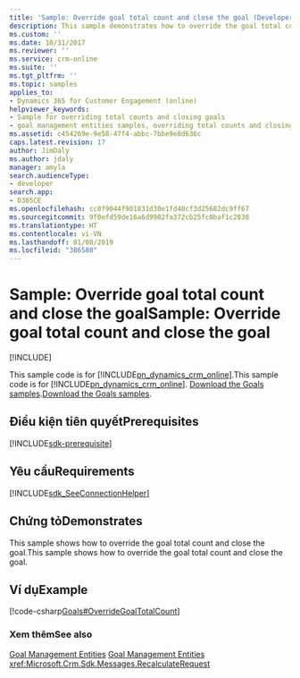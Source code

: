 ```yaml
---
title: 'Sample: Override goal total count and close the goal (Developer Guide for Dynamics 365 for Customer Engagement)| MicrosoftDocs'
description: This sample demonstrates how to override the goal total count and close the goal
ms.custom: ''
ms.date: 10/31/2017
ms.reviewer: ''
ms.service: crm-online
ms.suite: ''
ms.tgt_pltfrm: ''
ms.topic: samples
applies_to:
- Dynamics 365 for Customer Engagement (online)
helpviewer_keywords:
- Sample for overriding total counts and closing goals
- goal management entities samples, overriding total counts and closing goals
ms.assetid: c454269e-9e58-47f4-abbc-7bbe9e8d636c
caps.latest.revision: 17
author: JimDaly
ms.author: jdaly
manager: amyla
search.audienceType:
- developer
search.app:
- D365CE
ms.openlocfilehash: cc0f9044f901831d30e1fd48cf3d25682dc9ff67
ms.sourcegitcommit: 9f0efd59de16a6d9902fa372cb25fc0baf1c2838
ms.translationtype: HT
ms.contentlocale: vi-VN
ms.lasthandoff: 01/08/2019
ms.locfileid: "386580"
---
```

# <a name="sample-override-goal-total-count-and-close-the-goal"></a><span data-ttu-id="cd25f-103">Sample: Override goal total count and close the goal</span><span class="sxs-lookup"><span data-stu-id="cd25f-103">Sample: Override goal total count and close the goal</span></span>

[!INCLUDE[](../includes/cc_applies_to_update_9_0_0.md)]

<span data-ttu-id="cd25f-104">This sample code is for [!INCLUDE[pn_dynamics_crm_online](../includes/pn-dynamics-crm-online.md)].</span><span class="sxs-lookup"><span data-stu-id="cd25f-104">This sample code is for [!INCLUDE[pn_dynamics_crm_online](../includes/pn-dynamics-crm-online.md)].</span></span> <span data-ttu-id="cd25f-105">[Download the Goals samples](https://code.msdn.microsoft.com/Goals-Samples-539b2a34).</span><span class="sxs-lookup"><span data-stu-id="cd25f-105">[Download the Goals samples](https://code.msdn.microsoft.com/Goals-Samples-539b2a34).</span></span> 

## <a name="prerequisites"></a><span data-ttu-id="cd25f-106">Điều kiện tiên quyết</span><span class="sxs-lookup"><span data-stu-id="cd25f-106">Prerequisites</span></span>
[!INCLUDE[sdk-prerequisite](../includes/sdk-prerequisite.md)]
   
## <a name="requirements"></a><span data-ttu-id="cd25f-107">Yêu cầu</span><span class="sxs-lookup"><span data-stu-id="cd25f-107">Requirements</span></span>  
[!INCLUDE[sdk_SeeConnectionHelper](../includes/sdk-seeconnectionhelper.md)]
  
## <a name="demonstrates"></a><span data-ttu-id="cd25f-108">Chứng tỏ</span><span class="sxs-lookup"><span data-stu-id="cd25f-108">Demonstrates</span></span>  
 <span data-ttu-id="cd25f-109">This sample shows how to override the goal total count and close the goal.</span><span class="sxs-lookup"><span data-stu-id="cd25f-109">This sample shows how to override the goal total count and close the goal.</span></span>  
  
## <a name="example"></a><span data-ttu-id="cd25f-110">Ví dụ</span><span class="sxs-lookup"><span data-stu-id="cd25f-110">Example</span></span>  
 [!code-csharp[Goals#OverrideGoalTotalCount](../snippets/csharp/CRMV8/goals/cs/overridegoaltotalcount.cs#overridegoaltotalcount)]  
  
### <a name="see-also"></a><span data-ttu-id="cd25f-111">Xem thêm</span><span class="sxs-lookup"><span data-stu-id="cd25f-111">See also</span></span>  
 <span data-ttu-id="cd25f-112">[Goal Management Entities](goal-management-entities.md) </span><span class="sxs-lookup"><span data-stu-id="cd25f-112">[Goal Management Entities](goal-management-entities.md) </span></span>  
 <xref:Microsoft.Crm.Sdk.Messages.RecalculateRequest>
